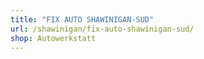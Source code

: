 ```yaml
---
title: "FIX AUTO SHAWINIGAN-SUD"
url: /shawinigan/fix-auto-shawinigan-sud/
shop: Autowerkstatt
---
```


